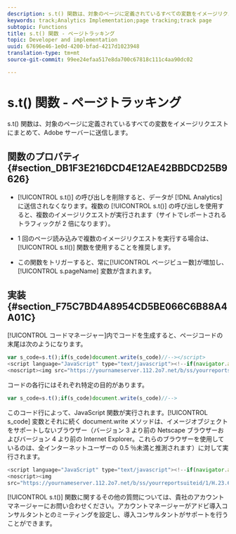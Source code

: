 ```yaml
---
description: s.t() 関数は、対象のページに定義されているすべての変数をイメージリクエストにまとめて、Adobe サーバーに送信します。
keywords: track;Analytics Implementation;page tracking;track page
subtopic: Functions
title: s.t() 関数 - ページトラッキング
topic: Developer and implementation
uuid: 67696e46-1e0d-4200-bfad-4217d1023948
translation-type: tm+mt
source-git-commit: 99ee24efaa517e8da700c67818c111c4aa90dc02

---
```



# s.t() 関数 - ページトラッキング

s.t() 関数は、対象のページに定義されているすべての変数をイメージリクエストにまとめて、Adobe サーバーに送信します。

## 関数のプロパティ {#section_DB1F3E216DCD4E12AE42BBDCD25B9626}

* [!UICONTROL s.t()] の呼び出しを削除すると、データが [!DNL Analytics] に送信されなくなります。複数の [!UICONTROL s.t()] の呼び出しを使用すると、複数のイメージリクエストが実行されます（サイトでレポートされるトラフィックが 2 倍になります）。

* 1 回のページ読み込みで複数のイメージリクエストを実行する場合は、[!UICONTROL s.tl()] 関数を使用することを推奨します。
* この関数をトリガーすると、常に[!UICONTROL ページビュー数]が増加し、[!UICONTROL s.pageName] 変数が含まれます。

## 実装 {#section_F75C7BD4A8954CD5BE066C6B88A4A01C}

[!UICONTROL コードマネージャー]内でコードを生成すると、ページコードの末尾は次のようになります。

```js
var s_code=s.t();if(s_code)document.write(s_code)//--></script> 
<script language="JavaScript" type="text/javascript"><!--if(navigator.appVersion.indexOf('MSIE')>=0)document.write(unescape('%3C')+'\!-'+'-')//--></script> 
<noscript><img src="https://yournameserver.112.2o7.net/b/ss/yourreportsuiteid/1/H.23.6--NS/0" height="1" width="1" border="0" alt="" /></noscript> 
```

コードの各行にはそれぞれ特定の目的があります。

```js
var s_code=s.t();if(s_code)document.write(s_code)//-->
```

このコード行によって、JavaScript 関数が実行されます。[!UICONTROL s_code] 変数とそれに続く document.write メソッドは、イメージオブジェクトをサポートしないブラウザー（バージョン 3 より前の Netscape ブラウザーおよびバージョン 4 より前の Internet Explorer。これらのブラウザーを使用しているのは、全インターネットユーザーの 0.5 ％未満と推測されます）に対して実行されます。

```js
<script language="JavaScript" type="text/javascript"><!--if(navigator.appVersion.indexOf('MSIE')>=0)document.write(unescape('%3C')+'\!-'+'-')//--></script> 
<noscript><img  
src="https://yournameserver.112.2o7.net/b/ss/yourreportsuiteid/1/H.23.6--NS/0" height="1" width="1" border="0" alt="" />
```

[!UICONTROL s.t()] 関数に関するその他の質問については、貴社のアカウントマネージャーにお問い合わせください。アカウントマネージャーがアドビ導入コンサルタントとのミーティングを設定し、導入コンサルタントがサポートを行うことができます。
